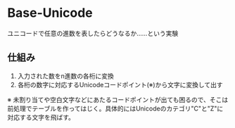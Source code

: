 # Base-Unicode

ユニコードで任意の進数を表したらどうなるか……という実験

## 仕組み

1. 入力された数をn進数の各桁に変換
2. 各桁の数字に対応するUnicodeコードポイント(※)から文字に変換して出す

※ 未割り当てや空白文字などにあたるコードポイントが出ても困るので、そこは前処理でテーブルを作ってはじく。具体的にはUnicodeのカテゴリ"C"と"Z"に対応する文字を飛ばす。